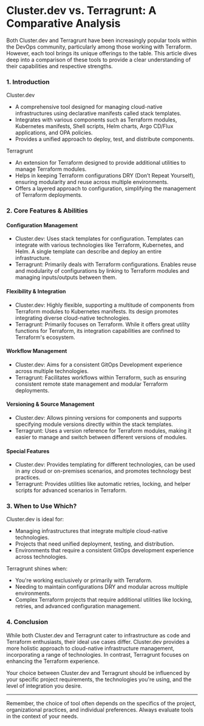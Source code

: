 # Cluster.dev vs. Terragrunt: A Comparative Analysis

Both Cluster.dev and Terragrunt have been increasingly popular tools within the DevOps community, particularly among those working with Terraform. However, each tool brings its unique offerings to the table. This article dives deep into a comparison of these tools to provide a clear understanding of their capabilities and respective strengths.

### 1. Introduction

Cluster.dev

- A comprehensive tool designed for managing cloud-native infrastructures using declarative manifests called stack templates.
- Integrates with various components such as Terraform modules, Kubernetes manifests, Shell scripts, Helm charts, Argo CD/Flux applications, and OPA policies.
- Provides a unified approach to deploy, test, and distribute components.

Terragrunt

- An extension for Terraform designed to provide additional utilities to manage Terraform modules.
- Helps in keeping Terraform configurations DRY (Don’t Repeat Yourself), ensuring modularity and reuse across multiple environments.
- Offers a layered approach to configuration, simplifying the management of Terraform deployments.

### 2. Core Features & Abilities

#### Configuration Management

  - Cluster.dev: Uses stack templates for configuration. Templates can integrate with various technologies like Terraform, Kubernetes, and Helm. A single template can describe and deploy an entire infrastructure.
  - Terragrunt: Primarily deals with Terraform configurations. Enables reuse and modularity of configurations by linking to Terraform modules and managing inputs/outputs between them.

#### Flexibility & Integration

  - Cluster.dev: Highly flexible, supporting a multitude of components from Terraform modules to Kubernetes manifests. Its design promotes integrating diverse cloud-native technologies.
  - Terragrunt: Primarily focuses on Terraform. While it offers great utility functions for Terraform, its integration capabilities are confined to Terraform's ecosystem.

#### Workflow Management

  - Cluster.dev: Aims for a consistent GitOps Development experience across multiple technologies.
  - Terragrunt: Facilitates workflows within Terraform, such as ensuring consistent remote state management and modular Terraform deployments.

####  Versioning & Source Management

  - Cluster.dev: Allows pinning versions for components and supports specifying module versions directly within the stack templates.
  - Terragrunt: Uses a version reference for Terraform modules, making it easier to manage and switch between different versions of modules.

#### Special Features

  - Cluster.dev: Provides templating for different technologies, can be used in any cloud or on-premises scenarios, and promotes technology best practices.
  - Terragrunt: Provides utilities like automatic retries, locking, and helper scripts for advanced scenarios in Terraform.

### 3. When to Use Which?

Cluster.dev is ideal for:

- Managing infrastructures that integrate multiple cloud-native technologies.
- Projects that need unified deployment, testing, and distribution.
- Environments that require a consistent GitOps development experience across technologies.

Terragrunt shines when:

- You're working exclusively or primarily with Terraform.
- Needing to maintain configurations DRY and modular across multiple environments.
- Complex Terraform projects that require additional utilities like locking, retries, and advanced configuration management.

### 4. Conclusion

While both Cluster.dev and Terragrunt cater to infrastructure as code and Terraform enthusiasts, their ideal use cases differ. Cluster.dev provides a more holistic approach to cloud-native infrastructure management, incorporating a range of technologies. In contrast, Terragrunt focuses on enhancing the Terraform experience.

Your choice between Cluster.dev and Terragrunt should be influenced by your specific project requirements, the technologies you're using, and the level of integration you desire.

---

Remember, the choice of tool often depends on the specifics of the project, organizational practices, and individual preferences. Always evaluate tools in the context of your needs.
